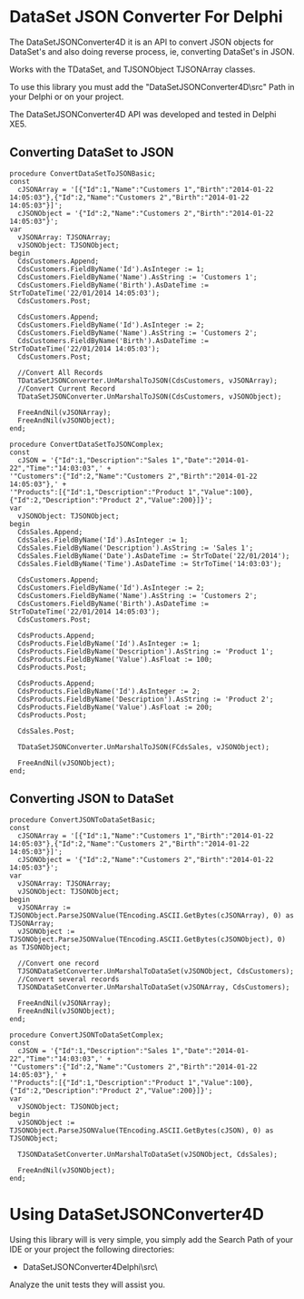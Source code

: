 # DataSet JSON Converter For Delphi #

The DataSetJSONConverter4D it is an API to convert JSON objects for DataSet's and also doing  reverse process, ie, converting DataSet's in JSON.

Works with the TDataSet, and TJSONObject TJSONArray classes.

To use this library you must add the "DataSetJSONConverter4D\src" Path in your Delphi or on your project.

The DataSetJSONConverter4D API was developed and tested in Delphi XE5.

## Converting DataSet to JSON ##

    procedure ConvertDataSetToJSONBasic;
    const
      cJSONArray = '[{"Id":1,"Name":"Customers 1","Birth":"2014-01-22 14:05:03"},{"Id":2,"Name":"Customers 2","Birth":"2014-01-22 14:05:03"}]';
      cJSONObject = '{"Id":2,"Name":"Customers 2","Birth":"2014-01-22 14:05:03"}';
    var
      vJSONArray: TJSONArray;
      vJSONObject: TJSONObject;
    begin
      CdsCustomers.Append;
      CdsCustomers.FieldByName('Id').AsInteger := 1;
      CdsCustomers.FieldByName('Name').AsString := 'Customers 1';
      CdsCustomers.FieldByName('Birth').AsDateTime := StrToDateTime('22/01/2014 14:05:03');
      CdsCustomers.Post;
    
      CdsCustomers.Append;
      CdsCustomers.FieldByName('Id').AsInteger := 2;
      CdsCustomers.FieldByName('Name').AsString := 'Customers 2';
      CdsCustomers.FieldByName('Birth').AsDateTime := StrToDateTime('22/01/2014 14:05:03');
      CdsCustomers.Post;
    
      //Convert All Records
      TDataSetJSONConverter.UnMarshalToJSON(CdsCustomers, vJSONArray);
      //Convert Current Record
      TDataSetJSONConverter.UnMarshalToJSON(CdsCustomers, vJSONObject);
    
      FreeAndNil(vJSONArray);
      FreeAndNil(vJSONObject);
    end;

    procedure ConvertDataSetToJSONComplex;
    const
      cJSON = '{"Id":1,"Description":"Sales 1","Date":"2014-01-22","Time":"14:03:03",' +
    '"Customers":{"Id":2,"Name":"Customers 2","Birth":"2014-01-22 14:05:03"},' +
    '"Products":[{"Id":1,"Description":"Product 1","Value":100},{"Id":2,"Description":"Product 2","Value":200}]}';
    var
      vJSONObject: TJSONObject;
    begin
      CdsSales.Append;
      CdsSales.FieldByName('Id').AsInteger := 1;
      CdsSales.FieldByName('Description').AsString := 'Sales 1';
      CdsSales.FieldByName('Date').AsDateTime := StrToDate('22/01/2014');
      CdsSales.FieldByName('Time').AsDateTime := StrToTime('14:03:03');
    
      CdsCustomers.Append;
      CdsCustomers.FieldByName('Id').AsInteger := 2;
      CdsCustomers.FieldByName('Name').AsString := 'Customers 2';
      CdsCustomers.FieldByName('Birth').AsDateTime := StrToDateTime('22/01/2014 14:05:03');
      CdsCustomers.Post;
    
      CdsProducts.Append;
      CdsProducts.FieldByName('Id').AsInteger := 1;
      CdsProducts.FieldByName('Description').AsString := 'Product 1';
      CdsProducts.FieldByName('Value').AsFloat := 100;
      CdsProducts.Post;
    
      CdsProducts.Append;
      CdsProducts.FieldByName('Id').AsInteger := 2;
      CdsProducts.FieldByName('Description').AsString := 'Product 2';
      CdsProducts.FieldByName('Value').AsFloat := 200;
      CdsProducts.Post;
    
      CdsSales.Post;
    
      TDataSetJSONConverter.UnMarshalToJSON(FCdsSales, vJSONObject);
    
      FreeAndNil(vJSONObject);
    end;
    
## Converting JSON to DataSet ##
    
    procedure ConvertJSONToDataSetBasic;
    const
      cJSONArray = '[{"Id":1,"Name":"Customers 1","Birth":"2014-01-22 14:05:03"},{"Id":2,"Name":"Customers 2","Birth":"2014-01-22 14:05:03"}]';
      cJSONObject = '{"Id":2,"Name":"Customers 2","Birth":"2014-01-22 14:05:03"}';
    var
      vJSONArray: TJSONArray;
      vJSONObject: TJSONObject;
    begin
      vJSONArray := TJSONObject.ParseJSONValue(TEncoding.ASCII.GetBytes(cJSONArray), 0) as TJSONArray;
      vJSONObject := TJSONObject.ParseJSONValue(TEncoding.ASCII.GetBytes(cJSONObject), 0) as TJSONObject;
    
      //Convert one record
      TJSONDataSetConverter.UnMarshalToDataSet(vJSONObject, CdsCustomers);
      //Convert several records
      TJSONDataSetConverter.UnMarshalToDataSet(vJSONArray, CdsCustomers);
    
      FreeAndNil(vJSONArray);
      FreeAndNil(vJSONObject);
    end;
    
    procedure ConvertJSONToDataSetComplex;
    const
      cJSON = '{"Id":1,"Description":"Sales 1","Date":"2014-01-22","Time":"14:03:03",' +
    '"Customers":{"Id":2,"Name":"Customers 2","Birth":"2014-01-22 14:05:03"},' +
    '"Products":[{"Id":1,"Description":"Product 1","Value":100},{"Id":2,"Description":"Product 2","Value":200}]}';
    var
      vJSONObject: TJSONObject;
    begin
      vJSONObject := TJSONObject.ParseJSONValue(TEncoding.ASCII.GetBytes(cJSON), 0) as TJSONObject;
    
      TJSONDataSetConverter.UnMarshalToDataSet(vJSONObject, CdsSales);
    
      FreeAndNil(vJSONObject);
    end;

# Using DataSetJSONConverter4D  #

Using this library will is very simple, you simply add the Search Path of your IDE or your project the following directories:

- DataSetJSONConverter4Delphi\src\

Analyze the unit tests they will assist you.